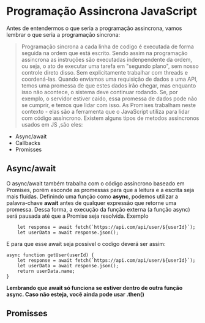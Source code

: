 # Programação Assincrona JavaScript
Antes de entendermos o que seria a programação assincrona, vamos lembrar o que seria a programação sincrona:
>Programação sincrona a cada linha de codigo é executada de forma seguida na ordem que está escrito.
Sendo assim na programação assincrona as instruções são executadas indenpendente da ordem, ou seja,  o ato de executar uma tarefa em "segundo plano", sem nosso controle direto disso. Sem explicitamente trabalhar com threads e coordená-las. 
Quando enviamos uma requisição de dados a uma API, temos uma promessa de que estes dados irão chegar, mas enquanto isso não acontece, o sistema deve continuar rodando. Se, por exemplo, o servidor estiver caído, essa promessa de dados pode não se cumprir, e temos que lidar com isso. As Promises trabalham neste contexto - elas são a ferramenta que o JavaScript utiliza para lidar com código assíncrono.
Existem alguns tipos de metodos assincronos usados em JS ,são eles:
- Async/await
- Callbacks
- Promisses

## Async/await
O async/await também trabalha com o código assíncrono baseado em Promises, porém esconde as promessas para que a leitura e a escrita seja mais fluídas.
Definindo uma função como **async**, podemos utilizar a palavra-chave **await** antes de qualquer expressão que retorne uma promessa. Dessa forma, a execução da função externa (a função async) será pausada até que a Promise seja resolvida.
Exemplo
```
    let response = await fetch(`https://api.com/api/user/${userId}`);
    let userData = await response.json();
```
E para que esse await seja possivel o codigo deverá ser assim:

```
async function getUser(userId) {
    let response = await fetch(`https://api.com/api/user/${userId}`);
    let userData = await response.json();
    return userData.name;
}
```
**Lembrando que await só funciona se estiver dentro de outra função async. Caso não esteja, você ainda pode usar .then()**


## Promisses

